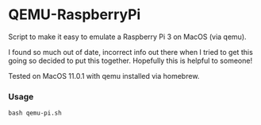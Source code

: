# QEMU-RaspberryPi

Script to make it easy to emulate a Raspberry Pi 3 on MacOS (via qemu).

I found so much out of date, incorrect info out there when I tried to get this going so decided to put this together. Hopefully this is helpful to someone!

Tested on MacOS 11.0.1 with qemu installed via homebrew.

### Usage
`bash qemu-pi.sh`